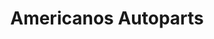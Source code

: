 ---
title: "Americanos Autoparts"
url: /san-pedro-sula/americanos-autoparts-3-avenida-so/
shop: piezas de automóviles
---